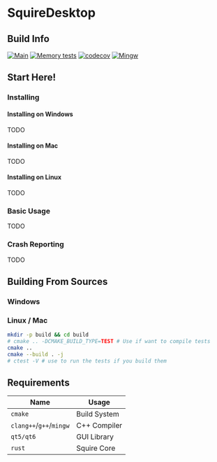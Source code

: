 # SquireDesktop
## Build Info
[![Main](https://github.com/MonarchDevelopment/SquireDesktop/actions/workflows/main.yml/badge.svg)](https://github.com/MonarchDevelopment/SquireDesktop/actions/workflows/main.yml)
[![Memory tests](https://github.com/MonarchDevelopment/SquireDesktop/actions/workflows/memtests.yml/badge.svg)](https://github.com/MonarchDevelopment/SquireDesktop/actions/workflows/memtests.yml)
[![codecov](https://codecov.io/gh/MonarchDevelopment/SquireDesktop/branch/main/graph/badge.svg?token=JCS3Y40XYR)](https://codecov.io/gh/MonarchDevelopment/SquireDesktop)
[![Mingw](https://github.com/MonarchDevelopment/SquireDesktop/actions/workflows/mingw.yml/badge.svg)](https://github.com/MonarchDevelopment/SquireDesktop/actions/workflows/mingw.yml)

## Start Here!
### Installing
#### Installing on Windows
TODO

#### Installing on Mac
TODO

#### Installing on Linux
TODO

### Basic Usage
TODO

### Crash Reporting
TODO

## Building From Sources
### Windows

### Linux / Mac
```bash
mkdir -p build && cd build
# cmake .. -DCMAKE_BUILD_TYPE=TEST # Use if want to compile tests
cmake ..
cmake --build . -j
# ctest -V # use to run the tests if you build them
```

## Requirements
| Name | Usage |
|---|---|
| `cmake` | Build System |
| `clang++`/`g++`/`mingw` | C++ Compiler |
| `qt5/qt6` | GUI Library |
| `rust` | Squire Core |

